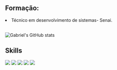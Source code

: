 <h2>Formação:</h2>
  <li>Técnico em desenvolvimento de sistemas- Senai.</li><br>

![Gabriel's GitHub stats](https://github-readme-stats.vercel.app/api?username=gmrques&show_icons=true&theme=tokyonight)


<h2>Skills</h2>
<div style="display: inline-block">
  <img src="https://img.shields.io/badge/HTML-FF6316?style=for-the-badge&logo=html5&logoColor=white" />
  <img src="https://img.shields.io/badge/CSS-1572B6?style=for-the-badge&logo=css3&logoColor=white" />
  <img src="https://img.shields.io/badge/JavaScript-323330?style=for-the-badge&logo=javascript&logoColor=F7DF1E" />
  <img src="https://img.shields.io/badge/Bootstrap-563D7C?style=for-the-badge&logo=bootstrap&logoColor=white" />
  <img src="https://img.shields.io/badge/PHP-563D7C?style=for-the-badge&logo=php&logoColor=white" />
  <!-- <img src="https://img.shields.io/badge/.NET-5C2D91?style=for-the-badge&logo=.net&logoColor=white" />
  <img src="https://img.shields.io/badge/C%23-5C2D91?style=for-the-badge&logo=c-sharp&logoColor=white" /> -->
</div>

<!--
**gbbgalvao/gbbgalvao** is a ✨ _special_ ✨ repository because its `README.md` (this file) appears on your GitHub profile.

Here are some ideas to get you started:

- 🔭 I’m currently working on ...
- 🌱 I’m currently learning ...
- 👯 I’m looking to collaborate on ...
- 🤔 I’m looking for help with ...
- 💬 Ask me about ...
- 📫 How to reach me: ...
- 😄 Pronouns: ...
- ⚡ Fun fact: ...
-->
